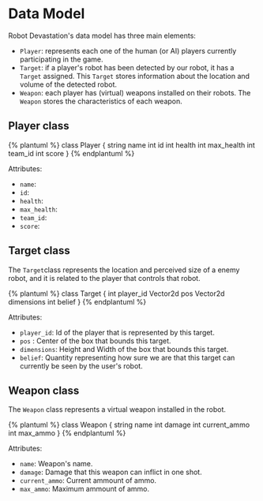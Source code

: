 # Data Model

Robot Devastation's data model has three main elements:

* `Player`: represents each one of the human (or AI) players currently participating in the game. 
* `Target`: if a player's robot has been detected by our robot, it has a `Target` assigned. This `Target` stores information about the location and volume of the detected robot.
* `Weapon`: each player has (virtual) weapons installed on their robots. The `Weapon` stores the characteristics of each weapon.

## Player class

{% plantuml %}
class Player {
string name
int id
int health
int max_health
int team_id
int score
}
{% endplantuml %}

Attributes:
* `name`: 
* `id`: 
* `health`: 
* `max_health`: 
* `team_id`: 
* `score`: 

## Target class
The `Target`class represents the location and perceived size of a enemy robot, and it is related to the player that controls that robot.

{% plantuml %}
class Target {
int player_id
Vector2d pos
Vector2d dimensions
int belief
}
{% endplantuml %}

Attributes:
* `player_id`: Id of the player that is represented by this target.
* `pos` : Center of the box that bounds this target. 
* `dimensions`: Height and Width of the box that bounds this target.
* `belief`: Quantity representing how sure we are that this target can currently be seen by the user's robot.


## Weapon class
The `Weapon` class represents a virtual weapon installed in the robot.

{% plantuml %}
class Weapon {
string name
int damage
int current_ammo
int max_ammo
}
{% endplantuml %}

Attributes:
* `name`: Weapon's name.
* `damage`: Damage that this weapon can inflict in one shot.
* `current_ammo`: Current ammount of ammo.
* `max_ammo`: Maximum ammount of ammo.

